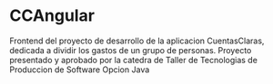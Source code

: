 # CCAngular
Frontend del proyecto de desarrollo de la aplicacion CuentasClaras, dedicada a dividir los gastos de un grupo de personas. Proyecto presentado y aprobado por la catedra de Taller de Tecnologias de Produccion de Software Opcion Java
